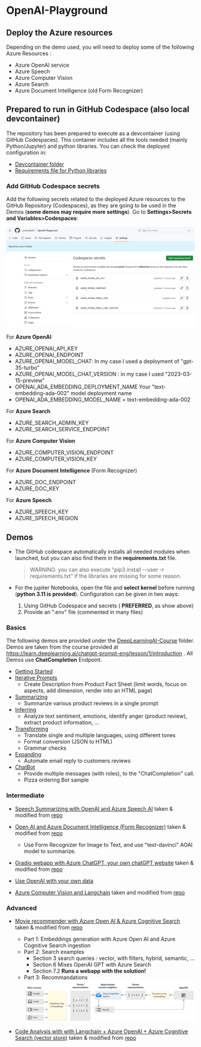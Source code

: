 # OpenAI-Playground

## Deploy the Azure resources
Depending on the demo used, you will need to deploy some of the following Azure Resources :
- Azure OpenAI service
- Azure Speech
- Azure Computer Vision
- Azure Search 
- Azure Document Intelligence (old Form Recognizer)

## Prepared to run in GitHub Codespace (also local devcontainer)

The repository has been prepared to execute as a devcontainer (using GitHub Codespaces). This container includes all the tools needed (mainly Python/Jupyter) and python libraries. You can check the deployed configuration in:
- [Devcontainer folder](.devcontainer/devcontainer.json)
- [Requirements file for Python libraries](requirements.txt)

### Add GitHub Codespace secrets

Add the following secrets related to the deployed Azure resources to the GitHub Repository (Codespaces), as they are going to be used in the Demos (**some demos may require more settings**). Go to **Settings>Secrets and Variables>Codespaces**: 


![Alt text](Settings.png)

For **Azure OpenAI**
- AZURE_OPENAI_API_KEY
- AZURE_OPENAI_ENDPOINT
- AZURE_OPENAI_MODEL_CHAT: In my case I used a deployment of "gpt-35-turbo"
- AZURE_OPENAI_MODEL_CHAT_VERSION : in my case I used "2023-03-15-preview"
- OPENAI_ADA_EMBEDDING_DEPLOYMENT_NAME Your "text-embedding-ada-002" model deployment name
- OPENAI_ADA_EMBEDDING_MODEL_NAME = text-embedding-ada-002

For **Azure Search**
- AZURE_SEARCH_ADMIN_KEY
- AZURE_SEARCH_SERVICE_ENDPOINT

For **Azure Computer Vision**
- AZURE_COMPUTER_VISION_ENDPOINT
- AZURE_COMPUTER_VISION_KEY

For **Azure Document Intelligence** (Form Recognizer)
- AZURE_DOC_ENDPOINT
- AZURE_DOC_KEY

For **Azure Speech**
- AZURE_SPEECH_KEY
- AZURE_SPEECH_REGION

## Demos 

- The GitHub codespace automatically installs all needed modules when launched, but you can also find them in the **requirements.txt** file.
    > WARNING: you can also execute "pip3 install --user -r requirements.txt" if the libraries are missing for some reason.
- For the jupiter Notebooks, open the file and **select kernel** before running (**python 3.11 is provided**). Configuration can be given in two ways:

    1. Using GitHub Codespace and secrets ( **PREFERRED**, as show above)
    2. Provide an ".env" file (commented in many files)

### Basics 

The following demos are provided under the [DeepLearningAI-Course](OpenAI/DeepLearningAI-Course) folder. Demos are taken from the course provided at https://learn.deeplearning.ai/chatgpt-prompt-eng/lesson/1/introduction . All Demos use **ChatCompletion** Endpoint. 

- [Getting Started](OpenAI/DeepLearningAI-Course/l2-guidelines.ipynb)
- [Iterative Prompts](OpenAI/DeepLearningAI-Course/l3-iterative-prompt-development.ipynb)
    - Create Description from Product Fact Sheet (limit words, focus on aspects, add dimension, render into an HTML page)
- [Summarizing](OpenAI/DeepLearningAI-Course/l4-summarizing.ipynb)
    - Summarize various product reviews in a single prompt
- [Inferring](OpenAI/DeepLearningAI-Course/l5-inferring.ipynb)
    - Analyze text sentiment, emotions, identify anger (product review), extract product information, ...
- [Transforming](OpenAI/DeepLearningAI-Course/l6-transforming.ipynb)
    - Translate single and multiple languages, using different tones
    - Format conversion (JSON to HTML)
    - Grammar checks
- [Expanding](OpenAI/DeepLearningAI-Course/l7-expanding.ipynb)
    - Automate email reply to customers reviews
- [ChatBot](OpenAI/DeepLearningAI-Course/l8-chatbot.ipynb)
    - Provide multiple messages (with roles), to the "ChatCompletion" call.
    - Pizza ordering Bot sample

### Intermediate

- [Speech Summarizing with OpenAI and Azure Speech AI](OpenAI/Speech-Summarize/Speech-summarizing.ipynb) taken & modified from [repo](https://github.com/retkowsky/Azure-OpenAI-demos/)
- [Open AI and Azure Document Intelligence (Form Recognizer)](OpenAI/Document-Intelligence/Document-Intelligence.ipynb) taken & modified from [repo](https://github.com/retkowsky/Azure-OpenAI-demos/)
    - Use Form Recognizer for Image to Text, and use "text-davinci" AOAI model to summarize.
- [Gradio webapp with Azure ChatGPT, your own chatGPT website](OpenAI/Gradio-ChatBot-WebApp/Gradio-WebApp-ChatGPT.ipynb) taken & modified from [repo](https://github.com/retkowsky/Azure-OpenAI-demos/)

- [Use OpenAI with your own data](OpenAI/OpenAI-YourData/README.md)

- [Azure Computer Vision and Langchain](OpenAI/ComputerVision-Langchain/computer-vision-langchain.ipynb) taken and modified from [repo](https://github.com/retkowsky/Azure-OpenAI-demos/)


### Advanced

- [Movie recommender with Azure Open AI & Azure Cognitive Search]() taken & modified from [repo](https://github.com/retkowsky/Azure-OpenAI-demos/)
    - Part 1:  Embeddings generation with Azure Open AI and Azure Cognitive Search ingestion
    - Part 2: Search examples 
        - Section 3 search queries : vector, with filters, hybrid, semantic, ...
        - Section 6 Mixes OpenAI GPT with Azure Search
        - Section 7.2 **Runs a webapp with the solution!**
    - Part 3: Recommandations
    ![Movie Recommender](OpenAI/Movie-recommender/architecture.png)

- [Code Analysis with with Langchain + Azure OpenAI + Azure Cognitive Search (vector store)](OpenAI/CodeAnalysis-Langchain-AOAI-Search) taken & modified from [repo](https://github.com/retkowsky/Azure-OpenAI-demos/)
